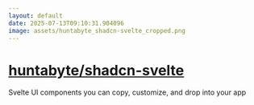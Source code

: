 ```yaml
---
layout: default
date: 2025-07-13T09:10:31.904096
image: assets/huntabyte_shadcn-svelte_cropped.png
---
```


# [huntabyte/shadcn-svelte](https://github.com/huntabyte/shadcn-svelte)

Svelte UI components you can copy, customize, and drop into your app
